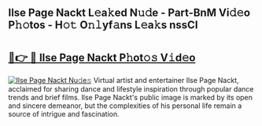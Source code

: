 ## Ilse Page Nackt L𝚎a𝚔ed N𝚞𝚍e - Part-BnM Vi𝚍𝚎o P𝚑𝚘tos - H𝚘𝚝 O𝚗𝚕yf𝚊ns L𝚎a𝚔s nssCI

# <h2><a href="http://kf2d26.oniu.top/?m=Ilse+Page+Nackt">🔗👉 🔴 Ilse Page Nackt P𝚑ot𝚘𝚜 V𝚒d𝚎o</a></h2>

[![Ilse Page Nackt Nu𝚍e𝚜](https://i.imgur.com/0qMVB7G.gif)](http://kf2d26.oniu.top/?m=Ilse+Page+Nackt)
Virtual artist and entertainer Ilse Page Nackt, acclaimed for sharing dance and lifestyle inspiration through popular dance trends and brief films. Ilse Page Nackt's public image is marked by its open and sincere demeanor, but the complexities of his personal life remain a source of intrigue and fascination.  
